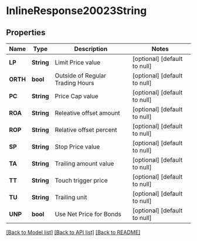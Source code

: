 # InlineResponse20023String

## Properties
Name | Type | Description | Notes
------------ | ------------- | ------------- | -------------
**LP** | **String** | Limit Price value | [optional] [default to null]
**ORTH** | **bool** | Outside of Regular Trading Hours | [optional] [default to null]
**PC** | **String** | Price Cap value | [optional] [default to null]
**ROA** | **String** | Releative offset amount | [optional] [default to null]
**ROP** | **String** | Relative offset percent | [optional] [default to null]
**SP** | **String** | Stop Price value | [optional] [default to null]
**TA** | **String** | Trailing amount value | [optional] [default to null]
**TT** | **String** | Touch trigger price | [optional] [default to null]
**TU** | **String** | Trailing unit | [optional] [default to null]
**UNP** | **bool** | Use Net Price for Bonds | [optional] [default to null]

[[Back to Model list]](../README.md#documentation-for-models) [[Back to API list]](../README.md#documentation-for-api-endpoints) [[Back to README]](../README.md)


